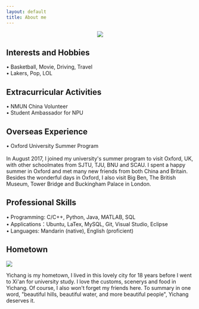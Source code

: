 ```yaml
---
layout: default
title: About me
---
```


<div align = "center">
<img src = '../IMG_0150.JPG'>
</div>

## Interests and Hobbies
• Basketball, Movie, Driving, Travel
<br> • Lakers, Pop, LOL

## Extracurricular Activities
• NMUN China Volunteer
<br>• Student Ambassador for NPU

## Overseas Experience
• Oxford University Summer Program      
<br>In August 2017, I joined my university's summer program to visit Oxford, UK, with other schoolmates from SJTU, TJU, BNU and SCAU. I spent a happy summer in Oxford and met many new friends from both China and Britain. Besides the wonderful days in Oxford, I also visit Big Ben, The British Museum, Tower Bridge and Buckingham Palace in London. 

## Professional Skills
• Programming: C/C++, Python, Java, MATLAB, SQL
<br>• Applications：Ubuntu, LaTex, MySQL, Git, Visual Studio, Eclipse
<br>• Languages: Mandarin (native), English (proficient)

## Hometown

<img src = '../ '/>

Yichang is my hometown, I lived in this lovely city for 18 years before I went to Xi'an for university study. I love the customs, scenerys and food in Yichang. Of course, I also won't forget my friends here. To summary in one word, "beautiful hills, beautiful water, and more beautiful people", Yichang deserves it. 
